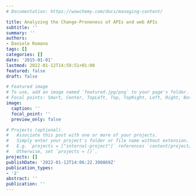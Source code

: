 ```yaml
---
# Documentation: https://wowchemy.com/docs/managing-content/

title: Analyzing the Change-Proneness of APIs and web APIs
subtitle: ''
summary: ''
authors:
- Daniele Romano
tags: []
categories: []
date: '2015-01-01'
lastmod: 2022-01-12T14:59:51+01:00
featured: false
draft: false

# Featured image
# To use, add an image named `featured.jpg/png` to your page's folder.
# Focal points: Smart, Center, TopLeft, Top, TopRight, Left, Right, BottomLeft, Bottom, BottomRight.
image:
  caption: ''
  focal_point: ''
  preview_only: false

# Projects (optional).
#   Associate this post with one or more of your projects.
#   Simply enter your project's folder or file name without extension.
#   E.g. `projects = ["internal-project"]` references `content/project/deep-learning/index.md`.
#   Otherwise, set `projects = []`.
projects: []
publishDate: '2022-01-12T14:06:22.390869Z'
publication_types:
- '2'
abstract: ''
publication: ''
---
```

